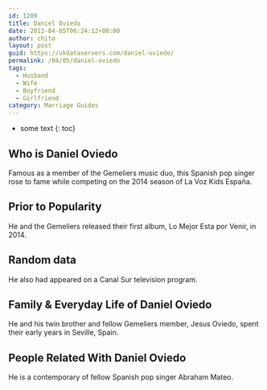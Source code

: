 ```yaml
---
id: 1289
title: Daniel Oviedo
date: 2012-04-05T06:24:12+00:00
author: chito
layout: post
guid: https://ukdataservers.com/daniel-oviedo/
permalink: /04/05/daniel-oviedo
tags:
  - Husband
  - Wife
  - Boyfriend
  - Girlfriend
category: Marriage Guides
---
```


* some text
{: toc}


## Who is  Daniel Oviedo
                  
                  
                  
Famous as a member of the Gemeliers music duo, this Spanish pop singer rose to fame while competing on the 2014 season of La Voz Kids España. 
                  
                
                
                
## Prior to Popularity 
                  
                  
                  
He and the Gemeliers released their first album, Lo Mejor Esta por Venir, in 2014.
                  
                
                
                
## Random data 
                  
                  
                  
He also had appeared on a Canal Sur television program.
                  
                
                
                
## Family & Everyday Life of Daniel Oviedo
                  
                  
                  
He and his twin brother and fellow Gemeliers member, Jesus Oviedo, spent their early years in Seville, Spain.
                  
                
                
                
## People Related With  Daniel Oviedo
                  
                  
                  
He is a contemporary of fellow Spanish pop singer Abraham Mateo.
                  
                
              
            
          
          
          
    
    
  
